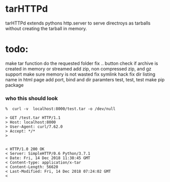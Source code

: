 # tarHTTPd
tarHTTPd extends pythons http.server to serve directroys as tarballs without creating the tarball in memory.

# todo:
make tar function do the requested folder
fix .. button
check if archive is created in memory or streamed
add zip, non compressed zip, and gz support
make sure memory is not wasted
fix symlink hack
fix dir listing name in html page
add port, bind and dir paramters
test, test, test
make pip package

### who this should look
```
%  curl -v  localhost:8000/test.tar -o /dev/null  

> GET /test.tar HTTP/1.1
> Host: localhost:8000
> User-Agent: curl/7.62.0
> Accept: */*
> 


< HTTP/1.0 200 OK
< Server: SimpleHTTP/0.6 Python/3.7.1
< Date: Fri, 14 Dec 2018 11:38:45 GMT
< Content-type: application/x-tar
< Content-Length: 56620
< Last-Modified: Fri, 14 Dec 2018 07:24:02 GMT
< 

```
